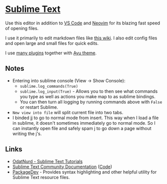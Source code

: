 # [Sublime Text](https://www.sublimetext.com)

Use this editor in addition to [VS Code](../vs-code/vs-code.md) and [Neovim](../vim/vim.md) for its blazing fast speed of opening files.

I use it primarily to edit markdown files like [this wiki](../../other/wiki-workflow.md). I also edit config files and open large and small files for quick edits.

I use [many plugins](sublime-text-plugins.md) together with [Ayu theme](https://github.com/dempfi/ayu).

## Notes

- Entering into sublime console (View -> Show Console):
  - `sublime.log_commands(True)`
  - `sublime.log_input(True)` - Allows you to then see what commands you type as well as actions you make map to as sublime bindings.
  - You can then turn all logging by running commands above with `False` or restart Sublime.
- `New view into file` will split current file into two tabs.
- I binded jj to go to normal mode from insert. This way when I load a file in sublime, it doesn't sometimes immediately go to normal mode. So I can instantly open file and safely spam j to go down a page without writing the j's.

## Links

- [OdatNurd - Sublime Text Tutorials](https://www.youtube.com/user/nurdz/playlists)
- [Sublime Text Community Documentation](https://docs.sublimetext.io/guide/) ([Code](https://github.com/sublimetext-io/docs.sublimetext.io))
- [PackageDev](https://github.com/SublimeText/PackageDev) - Provides syntax highlighting and other helpful utility for Sublime Text resource files.
